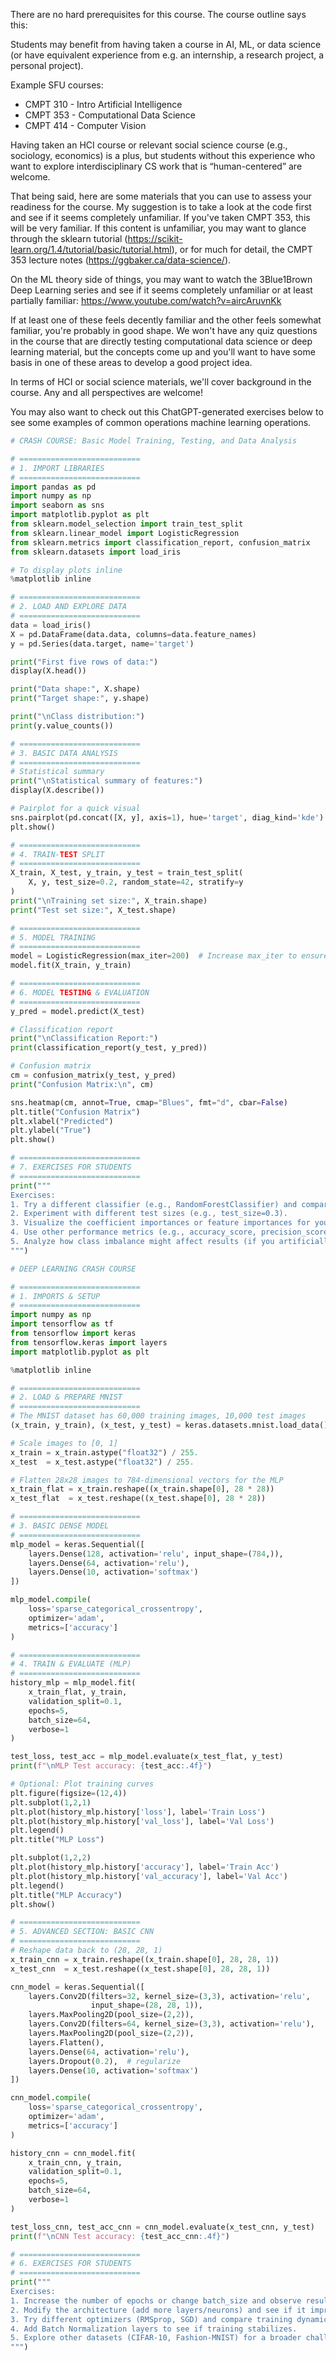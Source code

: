 There are no hard prerequisites for this course. The course outline says this:

Students may benefit from having taken a course in AI, ML, or data science (or have equivalent experience from e.g. an internship, a research project, a personal project).

Example SFU courses:
- CMPT 310 - Intro Artificial Intelligence
- CMPT 353 - Computational Data Science
- CMPT 414 - Computer Vision

Having taken an HCI course or relevant social science course (e.g., sociology, economics) is a plus, but students without this experience who want to explore interdisciplinary CS work that is “human-centered” are welcome.

That being said, here are some materials that you can use to assess your readiness for the course. My suggestion is to take a look at the code first and see if it seems completely unfamiliar. If you've taken CMPT 353, this will be very familiar. If this content is unfamiliar, you may want to glance through the sklearn tutorial (https://scikit-learn.org/1.4/tutorial/basic/tutorial.html), or for much for detail, the CMPT 353 lecture notes (https://ggbaker.ca/data-science/).

On the ML theory side of things, you may want to watch the 3Blue1Brown Deep Learning series and see if it seems completely unfamiliar or at least partially familiar: https://www.youtube.com/watch?v=aircAruvnKk

If at least one of these feels decently familiar and the other feels somewhat familiar, you're probably in good shape. We won't have any quiz questions in the course that are directly testing computational data science or deep learning material, but the concepts come up and you'll want to have some basis in one of these areas to develop a good project idea.

In terms of HCI or social science materials, we'll cover background in the course. Any and all perspectives are welcome!


You may also want to check out this ChatGPT-generated exercises below to see some examples of common operations machine learning operations.

```python
# CRASH COURSE: Basic Model Training, Testing, and Data Analysis

# ===========================
# 1. IMPORT LIBRARIES
# ===========================
import pandas as pd
import numpy as np
import seaborn as sns
import matplotlib.pyplot as plt
from sklearn.model_selection import train_test_split
from sklearn.linear_model import LogisticRegression
from sklearn.metrics import classification_report, confusion_matrix
from sklearn.datasets import load_iris

# To display plots inline
%matplotlib inline

# ===========================
# 2. LOAD AND EXPLORE DATA
# ===========================
data = load_iris()
X = pd.DataFrame(data.data, columns=data.feature_names)
y = pd.Series(data.target, name='target')

print("First five rows of data:")
display(X.head())

print("Data shape:", X.shape)
print("Target shape:", y.shape)

print("\nClass distribution:")
print(y.value_counts())

# ===========================
# 3. BASIC DATA ANALYSIS
# ===========================
# Statistical summary
print("\nStatistical summary of features:")
display(X.describe())

# Pairplot for a quick visual
sns.pairplot(pd.concat([X, y], axis=1), hue='target', diag_kind='kde')
plt.show()

# ===========================
# 4. TRAIN-TEST SPLIT
# ===========================
X_train, X_test, y_train, y_test = train_test_split(
    X, y, test_size=0.2, random_state=42, stratify=y
)
print("\nTraining set size:", X_train.shape)
print("Test set size:", X_test.shape)

# ===========================
# 5. MODEL TRAINING
# ===========================
model = LogisticRegression(max_iter=200)  # Increase max_iter to ensure convergence
model.fit(X_train, y_train)

# ===========================
# 6. MODEL TESTING & EVALUATION
# ===========================
y_pred = model.predict(X_test)

# Classification report
print("\nClassification Report:")
print(classification_report(y_test, y_pred))

# Confusion matrix
cm = confusion_matrix(y_test, y_pred)
print("Confusion Matrix:\n", cm)

sns.heatmap(cm, annot=True, cmap="Blues", fmt="d", cbar=False)
plt.title("Confusion Matrix")
plt.xlabel("Predicted")
plt.ylabel("True")
plt.show()

# ===========================
# 7. EXERCISES FOR STUDENTS
# ===========================
print("""
Exercises:
1. Try a different classifier (e.g., RandomForestClassifier) and compare results.
2. Experiment with different test sizes (e.g., test_size=0.3).
3. Visualize the coefficient importances or feature importances for your chosen model.
4. Use other performance metrics (e.g., accuracy_score, precision_score) for evaluation.
5. Analyze how class imbalance might affect results (if you artificially modify 'y').
""")
```

```python
# DEEP LEARNING CRASH COURSE

# ===========================
# 1. IMPORTS & SETUP
# ===========================
import numpy as np
import tensorflow as tf
from tensorflow import keras
from tensorflow.keras import layers
import matplotlib.pyplot as plt

%matplotlib inline

# ===========================
# 2. LOAD & PREPARE MNIST
# ===========================
# The MNIST dataset has 60,000 training images, 10,000 test images
(x_train, y_train), (x_test, y_test) = keras.datasets.mnist.load_data()

# Scale images to [0, 1]
x_train = x_train.astype("float32") / 255.
x_test  = x_test.astype("float32") / 255.

# Flatten 28x28 images to 784-dimensional vectors for the MLP
x_train_flat = x_train.reshape((x_train.shape[0], 28 * 28))
x_test_flat  = x_test.reshape((x_test.shape[0], 28 * 28))

# ===========================
# 3. BASIC DENSE MODEL
# ===========================
mlp_model = keras.Sequential([
    layers.Dense(128, activation='relu', input_shape=(784,)),
    layers.Dense(64, activation='relu'),
    layers.Dense(10, activation='softmax')
])

mlp_model.compile(
    loss='sparse_categorical_crossentropy',
    optimizer='adam',
    metrics=['accuracy']
)

# ===========================
# 4. TRAIN & EVALUATE (MLP)
# ===========================
history_mlp = mlp_model.fit(
    x_train_flat, y_train,
    validation_split=0.1,
    epochs=5,
    batch_size=64,
    verbose=1
)

test_loss, test_acc = mlp_model.evaluate(x_test_flat, y_test)
print(f"\nMLP Test accuracy: {test_acc:.4f}")

# Optional: Plot training curves
plt.figure(figsize=(12,4))
plt.subplot(1,2,1)
plt.plot(history_mlp.history['loss'], label='Train Loss')
plt.plot(history_mlp.history['val_loss'], label='Val Loss')
plt.legend()
plt.title("MLP Loss")

plt.subplot(1,2,2)
plt.plot(history_mlp.history['accuracy'], label='Train Acc')
plt.plot(history_mlp.history['val_accuracy'], label='Val Acc')
plt.legend()
plt.title("MLP Accuracy")
plt.show()

# ===========================
# 5. ADVANCED SECTION: BASIC CNN
# ===========================
# Reshape data back to (28, 28, 1)
x_train_cnn = x_train.reshape((x_train.shape[0], 28, 28, 1))
x_test_cnn  = x_test.reshape((x_test.shape[0], 28, 28, 1))

cnn_model = keras.Sequential([
    layers.Conv2D(filters=32, kernel_size=(3,3), activation='relu',
                  input_shape=(28, 28, 1)),
    layers.MaxPooling2D(pool_size=(2,2)),
    layers.Conv2D(filters=64, kernel_size=(3,3), activation='relu'),
    layers.MaxPooling2D(pool_size=(2,2)),
    layers.Flatten(),
    layers.Dense(64, activation='relu'),
    layers.Dropout(0.2),  # regularize
    layers.Dense(10, activation='softmax')
])

cnn_model.compile(
    loss='sparse_categorical_crossentropy',
    optimizer='adam',
    metrics=['accuracy']
)

history_cnn = cnn_model.fit(
    x_train_cnn, y_train,
    validation_split=0.1,
    epochs=5,
    batch_size=64,
    verbose=1
)

test_loss_cnn, test_acc_cnn = cnn_model.evaluate(x_test_cnn, y_test)
print(f"\nCNN Test accuracy: {test_acc_cnn:.4f}")

# ===========================
# 6. EXERCISES FOR STUDENTS
# ===========================
print("""
Exercises:
1. Increase the number of epochs or change batch_size and observe results.
2. Modify the architecture (add more layers/neurons) and see if it improves accuracy.
3. Try different optimizers (RMSprop, SGD) and compare training dynamics.
4. Add Batch Normalization layers to see if training stabilizes.
5. Explore other datasets (CIFAR-10, Fashion-MNIST) for a broader challenge.
""")
```
